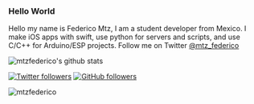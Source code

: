 ### Hello World

Hello my name is Federico Mtz, I am a student developer from Mexico. I make iOS apps with swift, use python for servers and scripts, and use C/C++ for Arduino/ESP projects.
Follow me on Twitter [@mtz_federico](https://twitter.com/mtz_federico)


![mtzfederico's github stats](https://github-readme-stats.vercel.app/api?username=mtzfederico&show_icons=true&theme=merko)

[![Twitter followers](https://img.shields.io/twitter/follow/mtz_federico?label=Followers&style=social)](https://twitter.com/mtz_federico)
[![GitHub followers](https://img.shields.io/github/followers/mtzfederico?label=Followers&style=social)](https://github.com/mtzfederico/)
<p align="left"> <img src="https://komarev.com/ghpvc/?username=mtzfederico" alt="mtzfederico" /> </p>

<!--
Here are some ideas to get you started:

- 🔭 I’m currently working on ...
- 🌱 I’m currently learning ...
- 👯 I’m looking to collaborate on ...
- 🤔 I’m looking for help with ...
- 💬 Ask me about ...
- 📫 How to reach me: ...
- 😄 Pronouns: ...
- ⚡ Fun fact: ...
-->
